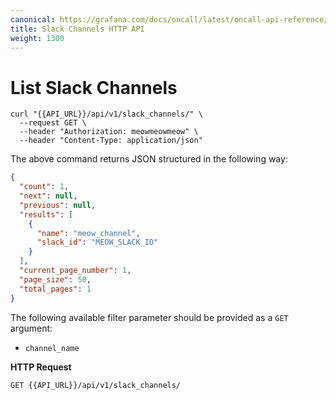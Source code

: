 ```yaml
---
canonical: https://grafana.com/docs/oncall/latest/oncall-api-reference/slack_channels/
title: Slack Channels HTTP API
weight: 1300
---
```


# List Slack Channels

```shell
curl "{{API_URL}}/api/v1/slack_channels/" \
  --request GET \
  --header "Authorization: meowmeowmeow" \
  --header "Content-Type: application/json"
```

The above command returns JSON structured in the following way:

```json
{
  "count": 1,
  "next": null,
  "previous": null,
  "results": [
    {
      "name": "meow_channel",
      "slack_id": "MEOW_SLACK_ID"
    }
  ],
  "current_page_number": 1,
  "page_size": 50,
  "total_pages": 1
}
```

The following available filter parameter should be provided as a `GET` argument:

- `channel_name`

**HTTP Request**

`GET {{API_URL}}/api/v1/slack_channels/`
